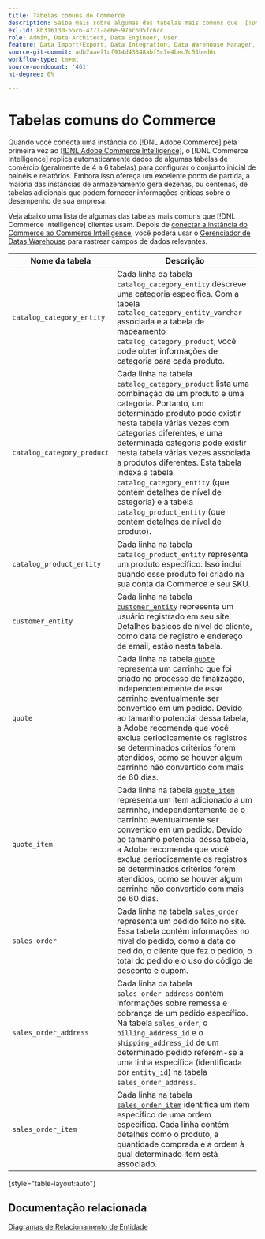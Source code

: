 ```yaml
---
title: Tabelas comuns do Commerce
description: Saiba mais sobre algumas das tabelas mais comuns que  [!DNL Commerce Intelligence]  clientes usam.
exl-id: 8b316130-55c6-4771-ae6e-97ac605fc6cc
role: Admin, Data Architect, Data Engineer, User
feature: Data Import/Export, Data Integration, Data Warehouse Manager, Commerce Tables
source-git-commit: adb7aaef1cf914d43348abf5c7e4bec7c51bed0c
workflow-type: tm+mt
source-wordcount: '461'
ht-degree: 0%

---
```


# Tabelas comuns do Commerce

Quando você conecta uma instância do [!DNL Adobe Commerce] pela primeira vez ao [[!DNL Adobe Commerce Intelligence]](../importing-data/integrations/magento.md), o [!DNL Commerce Intelligence] replica automaticamente dados de algumas tabelas de comércio (geralmente de 4 a 6 tabelas) para configurar o conjunto inicial de painéis e relatórios. Embora isso ofereça um excelente ponto de partida, a maioria das instâncias de armazenamento gera dezenas, ou centenas, de tabelas adicionais que podem fornecer informações críticas sobre o desempenho de sua empresa.

Veja abaixo uma lista de algumas das tabelas mais comuns que [!DNL Commerce Intelligence] clientes usam. Depois de [conectar a instância do Commerce ao Commerce Intelligence](../../data-analyst/importing-data/integrations/magento.md), você poderá usar o [Gerenciador de Datas Warehouse](../../data-analyst/data-warehouse-mgr/tour-dwm.md) para rastrear campos de dados relevantes.

| Nome da tabela | Descrição |
|---|---|
| `catalog_category_entity` | Cada linha da tabela `catalog_category_entity` descreve uma categoria específica. Com a tabela `catalog_category_entity_varchar` associada e a tabela de mapeamento `catalog_category_product`, você pode obter informações de categoria para cada produto. |
| `catalog_category_product` | Cada linha na tabela `catalog_category_product` lista uma combinação de um produto e uma categoria. Portanto, um determinado produto pode existir nesta tabela várias vezes com categorias diferentes, e uma determinada categoria pode existir nesta tabela várias vezes associada a produtos diferentes. Esta tabela indexa a tabela `catalog_category_entity` (que contém detalhes de nível de categoria) e a tabela `catalog_product_entity` (que contém detalhes de nível de produto). |
| `catalog_product_entity` | Cada linha na tabela `catalog_product_entity` representa um produto específico. Isso inclui quando esse produto foi criado na sua conta da Commerce e seu SKU. |
| `customer_entity` | Cada linha na tabela [`customer_entity`](../data-warehouse-mgr/cust-ent-table.md) representa um usuário registrado em seu site. Detalhes básicos de nível de cliente, como data de registro e endereço de email, estão nesta tabela. |
| `quote` | Cada linha na tabela [`quote`](../data-warehouse-mgr/sales-flat-quote-table.md) representa um carrinho que foi criado no processo de finalização, independentemente de esse carrinho eventualmente ser convertido em um pedido. Devido ao tamanho potencial dessa tabela, a Adobe recomenda que você exclua periodicamente os registros se determinados critérios forem atendidos, como se houver algum carrinho não convertido com mais de 60 dias. |
| `quote_item` | Cada linha na tabela [`quote_item`](../data-warehouse-mgr/sales-flat-quote-item-table.md) representa um item adicionado a um carrinho, independentemente de o carrinho eventualmente ser convertido em um pedido. Devido ao tamanho potencial dessa tabela, a Adobe recomenda que você exclua periodicamente os registros se determinados critérios forem atendidos, como se houver algum carrinho não convertido com mais de 60 dias. |
| `sales_order` | Cada linha na tabela [`sales_order`](../data-warehouse-mgr/sales-flat-order-table.md) representa um pedido feito no site. Essa tabela contém informações no nível do pedido, como a data do pedido, o cliente que fez o pedido, o total do pedido e o uso do código de desconto e cupom. |
| `sales_order_address` | Cada linha da tabela `sales_order_address` contém informações sobre remessa e cobrança de um pedido específico. Na tabela `sales_order`, o `billing_address_id` e o `shipping_address_id` de um determinado pedido referem-se a uma linha específica (identificada por `entity_id`) na tabela `sales_order_address`. |
| `sales_order_item` | Cada linha na tabela [`sales_order_item`](../data-warehouse-mgr/sales-flat-quote-item-table.md) identifica um item específico de uma ordem específica. Cada linha contém detalhes como o produto, a quantidade comprada e a ordem à qual determinado item está associado. |

{style="table-layout:auto"}

## Documentação relacionada

[Diagramas de Relacionamento de Entidade](../data-warehouse-mgr/entity-rel-diag.md)
